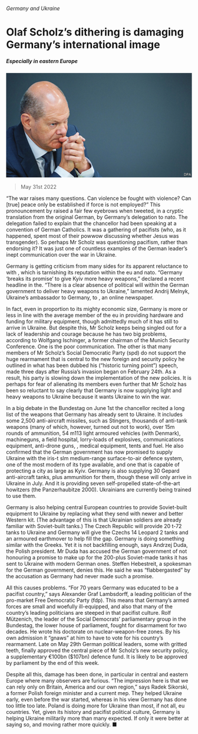 ###### Germany and Ukraine

# Olaf Scholz’s dithering is damaging Germany’s international image 

##### Especially in eastern Europe 

![image](images/20220604_EUP007.jpg) 

> May 31st 2022 

“The war raises many questions. Can violence be fought with violence? Can [true] peace only be established if force is not employed?” This pronouncement by  raised a fair few eyebrows when tweeted, in a cryptic translation from the original German, by Germany’s delegation to nato. The delegation failed to explain that the chancellor had been speaking at a convention of German Catholics. It was a gathering of pacifists (who, as it happened, spent most of their powwow discussing whether Jesus was transgender). So perhaps Mr Scholz was questioning pacifism, rather than endorsing it? It was just one of countless examples of the German leader’s inept communication over the war in Ukraine.

Germany is getting criticism from many sides for its apparent reluctance to  with , which is tarnishing its reputation within the eu and nato. “Germany ‘breaks its promise’ to give Kyiv more heavy weapons,” declared a recent headline in the. “There is a clear absence of political will within the German government to deliver heavy weapons to Ukraine,” lamented Andrij Melnyk, Ukraine’s ambassador to Germany, to , an online newspaper. 

In fact, even in proportion to its mighty economic size, Germany is more or less in line with the average member of the eu in providing hardware and funding for military equipment, though admittedly much of it has still to arrive in Ukraine. But despite this, Mr Scholz keeps being singled out for a lack of leadership and courage because he has two big problems, according to Wolfgang Ischinger, a former chairman of the Munich Security Conference. One is the poor communication. The other is that many members of Mr Scholz’s Social Democratic Party (spd) do not support the huge rearmament that is central to the new foreign and security policy he outlined in what has been dubbed his  (“historic turning point”) speech, made three days after Russia’s invasion began on February 24th. As a result, his party is slowing down the implementation of the new policies. It is perhaps for fear of alienating its members even further that Mr Scholz has been so reluctant to say clearly that Germany is now supplying light and heavy weapons to Ukraine because it wants Ukraine to win the war.

In a big debate in the Bundestag on June 1st the chancellor recited a long list of the weapons that Germany has already sent to Ukraine. It includes some 2,500 anti-aircraft missiles, such as Stingers, thousands of anti-tank weapons (many of which, however, turned out not to work), over 15m rounds of ammunition, 54 m113 light armoured vehicles (with Denmark), machineguns, a field hospital, lorry-loads of explosives, communications equipment, anti-drone guns, , medical equipment, tents and fuel. He also confirmed that the German government has now promised to supply Ukraine with the iris-t slm medium-range surface-to-air defence system, one of the most modern of its type available, and one that is capable of protecting a city as large as Kyiv. Germany is also supplying 30 Gepard anti-aircraft tanks, plus ammunition for them, though these will only arrive in Ukraine in July. And it is providing seven self-propelled state-of-the-art howitzers (the Panzerhaubitze 2000). Ukrainians are currently being trained to use them.

Germany is also helping central European countries to provide Soviet-built equipment to Ukraine by replacing what they send with newer and better Western kit. (The advantage of this is that Ukrainian soldiers are already familiar with Soviet-built tanks.) The Czech Republic will provide 20 t-72 tanks to Ukraine and Germany will give the Czechs 14 Leopard 2 tanks and an armoured earthmover to help fill the gap. Germany is doing something similar with the Greeks. Yet it is not backfilling enough, says Andrzej Duda, the Polish president. Mr Duda has accused the German government of not honouring a promise to make up for the 200-plus Soviet-made tanks it has sent to Ukraine with modern German ones. Steffen Hebestreit, a spokesman for the German government, denies this. He said he was “flabbergasted” by the accusation as Germany had never made such a promise.

All this causes problems. “For 70 years Germany was educated to be a pacifist country,” says Alexander Graf Lambsdorff, a leading politician of the pro-market Free Democratic Party (fdp). This means that Germany’s armed forces are small and woefully ill-equipped, and also that many of the country’s leading politicians are steeped in that pacifist culture. Rolf Mützenich, the leader of the Social Democrats’ parliamentary group in the Bundestag, the lower house of parliament, fought for disarmament for two decades. He wrote his doctorate on nuclear-weapon-free zones. By his own admission it “gnaws” at him to have to vote for his country’s rearmament. Late on May 29th German political leaders, some with gritted teeth, finally approved the central piece of Mr Scholz’s new security policy, a supplementary €100bn ($107bn) defence fund. It is likely to be approved by parliament by the end of this week.

Despite all this, damage has been done, in particular in central and eastern Europe where many observers are furious. “The impression here is that we can rely only on Britain, America and our own region,” says Radek Sikorski, a former Polish foreign minister and a current mep. They helped Ukraine early, even before the war started, whereas in his view Germany has done too little too late. Poland is doing more for Ukraine than most, if not all, eu countries. Yet, given its history and pacifist political culture, Germany is helping Ukraine militarily more than many expected. If only it were better at saying so, and moving rather more quickly. ■


